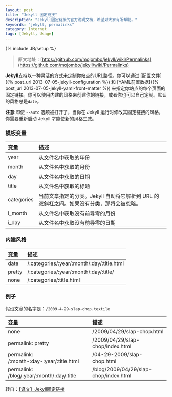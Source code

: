 ```yaml
---
layout: post
title: "Jekyll 固定链接"
description: "Jekyll固定链接的官方说明文档，希望对大家有所帮助。"
keywords: "jekyll, permalinks"
category: Internet
tags: [Jekyll, Usage]
---
```

{% include JB/setup %}

> 原文地址：[https://github.com/mojombo/jekyll/wiki/Permalinks](https://github.com/mojombo/jekyll/wiki/Permalinks)

**Jekyll**支持以一种灵活的方式来定制你站点的URL路径。你可以通过 [配置文件]({% post_url 2013-07-05-jekyll-configuration %}) 和 [YAML前置数据]({% post_url 2013-07-05-jekyll-yaml-front-matter %}) 来指定你站点的每个页面的固定链接。你可以使用内建的风格来创建你的链接，或者你也可以自己定制。默认的风格总是`date`。

**注意**:即使 `--auto` 选项被打开了，当你在 Jekyll 运行时修改其固定链接的风格，你需要重新启动 Jekyll 才能使新的风格生效。

<!-- more -->
### 模板变量

|变量|描述|
:---|:---
|year|从文件名中获取的年份|
|month|从文件名中获取的月份|
|day|从文件名中获取的日期|
|title|从文件名中获取的标题|
|categories|当前文章指定的分类。Jekyll 自动将它解析到 URL 的双斜杠之间。如果没有分类，那将会被忽略。|
|i_month|从文件名中获取没有前导零的月份|
|i_day|从文件名中获取没有前导零的日期|


### 内建风格

|变量|描述|
|:---|:---
|date|/:categories/:year/:month/:day/:title.html|
|pretty|/:categories/:year/:month/:day/:title/|
|none|/:categories/:title.html|

### 例子

假设文章的名字是：`/2009-4-29-slap-chop.textile`

|变量|描述|
|:---|:---
|none|/2009/04/29/slap-chop.html|
|permalink: pretty|/2009/04/29/slap-chop/index.html|
|permalink: /:month-:day-:year/:title.html|/04-29-2009/slap-chop.html|
|permalink: /blog/:year/:month/:day/:title|/blog/2009/04/29/slap-chop/index.html|

转自：[【译文】Jekyll固定链接](http://zhouyichu.com/%E7%BF%BB%E8%AF%91/Jekyll-Wiki-Permalinks.html)
